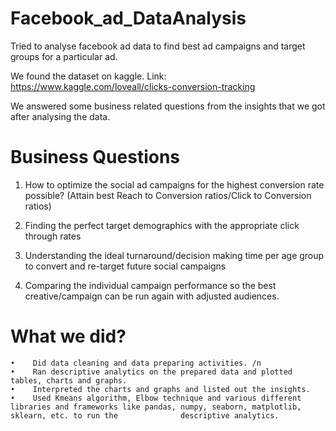 # Facebook_ad_DataAnalysis
Tried to analyse facebook ad data to find best ad campaigns and target groups for a particular ad.

We found the dataset on kaggle.
Link: https://www.kaggle.com/loveall/clicks-conversion-tracking

We answered some business related questions from the insights that we got after analysing the data.

# Business Questions

1. How to optimize the social ad campaigns for the highest conversion rate possible? (Attain best Reach to Conversion ratios/Click to Conversion ratios)

2. Finding the perfect target demographics with the appropriate click through rates

3. Understanding the ideal turnaround/decision making time per age group to convert and re-target future social campaigns

4. Comparing the individual campaign performance so the best creative/campaign can be run again with adjusted audiences.


# What we did?

    •    Did data cleaning and data preparing activities. /n
    •    Ran descriptive analytics on the prepared data and plotted tables, charts and graphs.
    •    Interpreted the charts and graphs and listed out the insights.
    •    Used Kmeans algorithm, Elbow technique and various different libraries and frameworks like pandas, numpy, seaborn, matplotlib, sklearn, etc. to run the              descriptive analytics.

